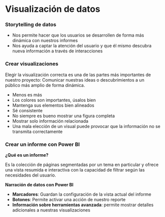 # Visualización de datos

### Storytelling de datos

* Nos permite hacer que los usuarios se desarrollen de forma más dinámica con nuestros informes
* Nos ayuda a captar la atención del usuario y que él mismo descubra nueva información a través de interacciones

### Crear visualizaciones

Elegir la visualización correcta es una de las partes más importantes de nuestro proyecto: Comunicar nuestras ideas o descubrimientos a un público más amplio de forma dinámica.

* Menos es más
* Los colores son importantes, úsalos bien
* Mantenga sus elementos bien alineados
* Sé consistente
* No siempre es bueno mostrar una figura completa
* Mostrar solo información relacionada
* Una mala elección de un visual puede provocar que la información no se transmita correctamente

### Crear un informe con Power BI

**¿Qué es un informe?**

Es la colección de páginas segmentadas por un tema en particular y ofrece una vista resumida e interactiva con la capacidad de filtrar según las necesidades del usuario.

**Narración de datos con Power BI**

* **Marcadores**: Guardan la configuración de la vista actual del informe
* **Botones**: Permite activar una acción de nuestro reporte
* **Información sobre herramientas avanzada**: permite mostrar detalles adicionales a nuestras visualizaciones
